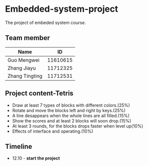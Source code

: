 # Embedded-system-project
The project of embeded system course.





## Team member

| Name        | ID       |
| ----------- | -------- |
| Guo Mengwei | 11610615 |
| Zhang Jiayu | 11712325 |
| Zhang Tingting |    11712531   |



## Project content-Tetris

- Draw at least 7 types of blocks with different colors.(25%) 
- Rotate and move the blocks left and right by keys.(25%)
- A line desappears when the whole lines are all filled.(15%) 
- Show the scores and at least 2 blocks will soon drop.(15%) 
- At least 3 rounds, for the blocks drops faster when level up(10%)
- Effects of interface and operating.(10%)





## Timeline

- 12.10 - **start the project**

